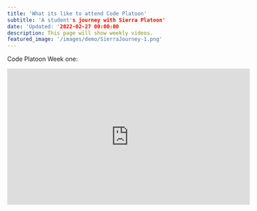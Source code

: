 ```yaml
---
title: 'What its like to attend Code Platoon'
subtitle: 'A student's journey with Sierra Platoon' 
date: 'Updated: '2022-02-27 00:00:00
description: This page will show weekly videos.
featured_image: '/images/demo/SierraJourney-1.png'
---
```


Code Platoon Week one:
<iframe width="560" height="315" src="https://www.youtube.com/embed/bzf2JuR9_zQ" title="YouTube video player" frameborder="0" allow="accelerometer; autoplay; clipboard-write; encrypted-media; gyroscope; picture-in-picture" allowfullscreen></iframe>

